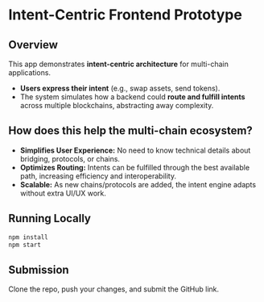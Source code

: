 # Intent-Centric Frontend Prototype

## Overview

This app demonstrates **intent-centric architecture** for multi-chain applications.

- **Users express their intent** (e.g., swap assets, send tokens).
- The system simulates how a backend could **route and fulfill intents** across multiple blockchains, abstracting away complexity.

## How does this help the multi-chain ecosystem?

- **Simplifies User Experience:** No need to know technical details about bridging, protocols, or chains.
- **Optimizes Routing:** Intents can be fulfilled through the best available path, increasing efficiency and interoperability.
- **Scalable:** As new chains/protocols are added, the intent engine adapts without extra UI/UX work.

## Running Locally

```bash
npm install
npm start
```

## Submission

Clone the repo, push your changes, and submit the GitHub link.

